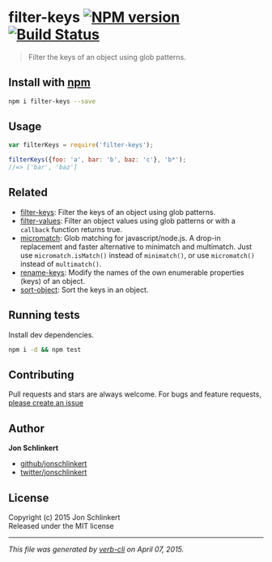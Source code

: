 # filter-keys [![NPM version](https://badge.fury.io/js/filter-keys.svg)](http://badge.fury.io/js/filter-keys)  [![Build Status](https://travis-ci.org/jonschlinkert/filter-keys.svg)](https://travis-ci.org/jonschlinkert/filter-keys) 

> Filter the keys of an object using glob patterns.

## Install with [npm](npmjs.org)

```bash
npm i filter-keys --save
```

## Usage

```js
var filterKeys = require('filter-keys');

filterKeys({foo: 'a', bar: 'b', baz: 'c'}, 'b*');
//=> ['bar', 'baz']
```

## Related
* [filter-keys](https://github.com/jonschlinkert/filter-keys): Filter the keys of an object using glob patterns.
* [filter-values](https://github.com/jonschlinkert/filter-values): Filter an object values using glob patterns or with a `callback` function returns true. 
* [micromatch](https://github.com/jonschlinkert/micromatch): Glob matching for javascript/node.js. A drop-in replacement and faster alternative to minimatch and multimatch. Just use `micromatch.isMatch()` instead of `minimatch()`, or use `micromatch()` instead of `multimatch()`.
* [rename-keys](https://github.com/jonschlinkert/rename-keys): Modify the names of the own enumerable properties (keys) of an object.
* [sort-object](https://github.com/doowb/sort-object): Sort the keys in an object.

## Running tests
Install dev dependencies.

```bash
npm i -d && npm test
```

## Contributing
Pull requests and stars are always welcome. For bugs and feature requests, [please create an issue](https://github.com/jonschlinkert/filter-keys/issues)

## Author

**Jon Schlinkert**
 
+ [github/jonschlinkert](https://github.com/jonschlinkert)
+ [twitter/jonschlinkert](http://twitter.com/jonschlinkert) 

## License
Copyright (c) 2015 Jon Schlinkert  
Released under the MIT license

***

_This file was generated by [verb-cli](https://github.com/assemble/verb-cli) on April 07, 2015._